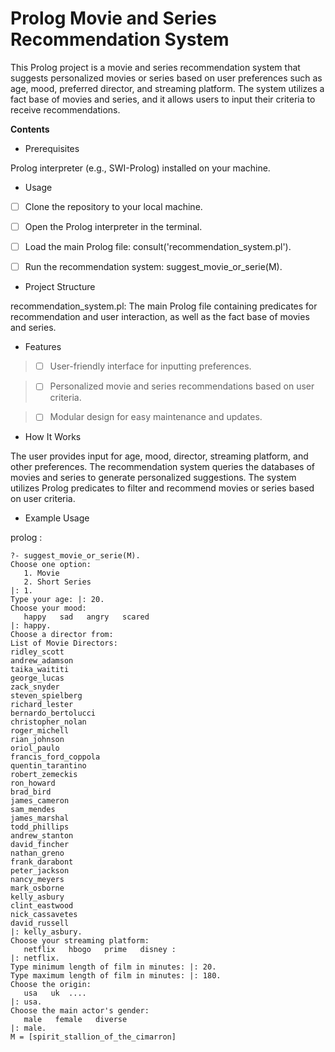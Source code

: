 # Prolog Movie and Series Recommendation System

This Prolog project is a movie and series recommendation system that suggests personalized movies or series based on user preferences such as age, mood, preferred director, and streaming platform. The system utilizes a fact base of movies and series, and it allows users to input their criteria to receive recommendations.

**Contents**


- Prerequisites

Prolog interpreter (e.g., SWI-Prolog) installed on your machine.

- Usage

- [ ] Clone the repository to your local machine.

- [ ] Open the Prolog interpreter in the terminal.

- [ ] Load the main Prolog file: consult('recommendation_system.pl').

- [ ] Run the recommendation system: suggest_movie_or_serie(M).

- Project Structure

recommendation_system.pl: The main Prolog file containing predicates for recommendation and user interaction, as well as the fact base of movies and series.

- Features

> - [ ]  User-friendly interface for inputting preferences.

> - [ ] Personalized movie and series recommendations based on user criteria.

> - [ ] Modular design for easy maintenance and updates.


- How It Works

The user provides input for age, mood, director, streaming platform, and other preferences.
The recommendation system queries the databases of movies and series to generate personalized suggestions.
The system utilizes Prolog predicates to filter and recommend movies or series based on user criteria.

- Example Usage

prolog :




```
?- suggest_movie_or_serie(M).
Choose one option:
   1. Movie
   2. Short Series
|: 1.
Type your age: |: 20.
Choose your mood: 
   happy   sad   angry   scared
|: happy.
Choose a director from:
List of Movie Directors:
ridley_scott
andrew_adamson
taika_waititi
george_lucas
zack_snyder
steven_spielberg
richard_lester
bernardo_bertolucci
christopher_nolan
roger_michell
rian_johnson
oriol_paulo
francis_ford_coppola
quentin_tarantino
robert_zemeckis
ron_howard
brad_bird
james_cameron
sam_mendes
james_marshal
todd_phillips
andrew_stanton
david_fincher
nathan_greno
frank_darabont
peter_jackson
nancy_meyers
mark_osborne
kelly_asbury
clint_eastwood
nick_cassavetes
david_russell
|: kelly_asbury.
Choose your streaming platform: 
   netflix   hbogo   prime   disney : 
|: netflix.
Type minimum length of film in minutes: |: 20.
Type maximum length of film in minutes: |: 180.
Choose the origin: 
   usa   uk  .... 
|: usa.
Choose the main actor's gender: 
   male   female   diverse
|: male.
M = [spirit_stallion_of_the_cimarron]
```
